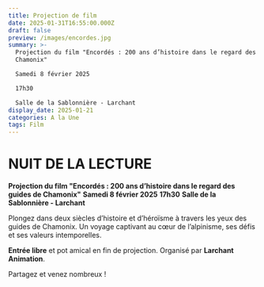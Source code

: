 ```yaml
---
title: Projection de film
date: 2025-01-31T16:55:00.000Z
draft: false
preview: /images/encordes.jpg
summary: >-
  Projection du film "Encordés : 200 ans d’histoire dans le regard des guides de
  Chamonix"

  Samedi 8 février 2025

  17h30

  Salle de la Sablonnière - Larchant
display_date: 2025-01-21
categories: A la Une
tags: Film
---
```

# NUIT DE LA LECTURE




**Projection du film "Encordés : 200 ans d’histoire dans le regard des guides de Chamonix"**
**Samedi 8 février 2025**
**17h30**
**Salle de la Sablonnière - Larchant**

Plongez dans deux siècles d’histoire et d’héroïsme à travers les yeux des guides de Chamonix. Un voyage captivant au cœur de l’alpinisme, ses défis et ses valeurs intemporelles.

**Entrée libre** et pot amical en fin de projection.
Organisé par **Larchant Animation**.

Partagez et venez nombreux !



[](/ateliers/memoire)
